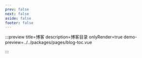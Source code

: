 ```yaml
---
prev: false
next: false
aside: false
footer: false
---
```


:::preview
title=博客
description=博客目录
onlyRender=true
demo-preview=../../packages/pages/blog-toc.vue

:::
